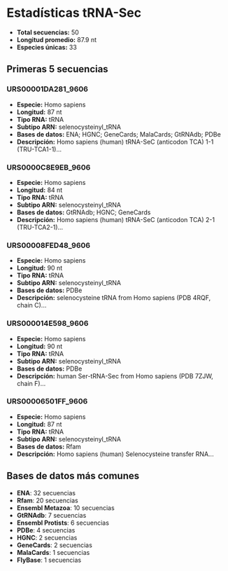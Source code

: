 # Estadísticas tRNA-Sec

- **Total secuencias:** 50
- **Longitud promedio:** 87.9 nt
- **Especies únicas:** 33

## Primeras 5 secuencias

### URS00001DA281_9606
- **Especie:** Homo sapiens
- **Longitud:** 87 nt
- **Tipo RNA:** tRNA
- **Subtipo ARN:** selenocysteinyl_tRNA
- **Bases de datos:** ENA; HGNC; GeneCards; MalaCards; GtRNAdb; PDBe
- **Descripción:** Homo sapiens (human) tRNA-SeC (anticodon TCA) 1-1 (TRU-TCA1-1)...

### URS0000C8E9EB_9606
- **Especie:** Homo sapiens
- **Longitud:** 84 nt
- **Tipo RNA:** tRNA
- **Subtipo ARN:** selenocysteinyl_tRNA
- **Bases de datos:** GtRNAdb; HGNC; GeneCards
- **Descripción:** Homo sapiens (human) tRNA-SeC (anticodon TCA) 2-1 (TRU-TCA2-1)...

### URS00008FED48_9606
- **Especie:** Homo sapiens
- **Longitud:** 90 nt
- **Tipo RNA:** tRNA
- **Subtipo ARN:** selenocysteinyl_tRNA
- **Bases de datos:** PDBe
- **Descripción:** selenocysteine tRNA from Homo sapiens (PDB 4RQF, chain C)...

### URS000014E598_9606
- **Especie:** Homo sapiens
- **Longitud:** 90 nt
- **Tipo RNA:** tRNA
- **Subtipo ARN:** selenocysteinyl_tRNA
- **Bases de datos:** PDBe
- **Descripción:** human Ser-tRNA-Sec from Homo sapiens (PDB 7ZJW, chain F)...

### URS00006501FF_9606
- **Especie:** Homo sapiens
- **Longitud:** 87 nt
- **Tipo RNA:** tRNA
- **Subtipo ARN:** selenocysteinyl_tRNA
- **Bases de datos:** Rfam
- **Descripción:** Homo sapiens (human) Selenocysteine transfer RNA...

## Bases de datos más comunes

- **ENA**: 32 secuencias
- **Rfam**: 20 secuencias
- **Ensembl Metazoa**: 10 secuencias
- **GtRNAdb**: 7 secuencias
- **Ensembl Protists**: 6 secuencias
- **PDBe**: 4 secuencias
- **HGNC**: 2 secuencias
- **GeneCards**: 2 secuencias
- **MalaCards**: 1 secuencias
- **FlyBase**: 1 secuencias